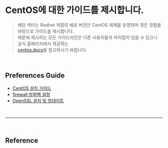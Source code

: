 # CentOS에 대한 가이드를 제시합니다.
> 해당 섹터는 Redhet 계열의 배포 버전인 CentOS 체제를 운영하며 겪은 경험을 바탕으로 가이드를 제시합니다.  
때문에 제시하는 모든 가이드라인은 다른 사용자들과 차이점이 있을 수 있으니 공식 홈페이지에서 제공하는  
[centos.docs](https://docs.centos.org/en-US/docs/)를 참고하시기 바랍니다.  

<br/>

## Preferences Guide
- [CentOS 설치 가이드](https://github.com/ionio-dev/Dev-Docs/blob/master/OperatingSystem/Linux/Redhet/CentOS/Installation_Guide.md)
- [firewall 방화벽 설정](https://github.com/ionio-dev/Dev-Docs/tree/master/OperatingSystem/Linux/Redhet/CentOS/CentOS-Linux-release-7.7.1908-(Core)-DVD/Reference/Firewall_Guide.md)
- [OpenSSL 설치 및 업데이트](https://github.com/ionio-dev/Dev-Docs/tree/master/OperatingSystem/Linux/Redhet/CentOS/CentOS-Linux-release-7.7.1908-(Core)-DVD/Reference/OpenSSL_Guide.md)

<br/>

<hr/>

<br/>

## Reference

